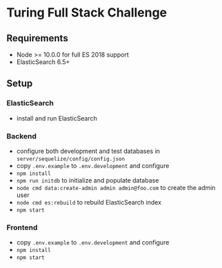 # Turing Full Stack Challenge

## Requirements

- Node >= 10.0.0 for full ES 2018 support
- ElasticSearch 6.5+

## Setup

### ElasticSearch
 - install and run ElasticSearch

### Backend

- configure both development and test databases in `server/sequelize/config/config.json`
- copy `.env.example` to `.env.development` and configure
- `npm install`
- `npm run initdb` to initialize and populate database
- `node cmd data:create-admin admin admin@foo.com` to create the admin user
- `node cmd es:rebuild` to rebuild ElasticSearch index
- `npm start`

### Frontend

- copy `.env.example` to `.env.development` and configure
- `npm install`
- `npm start`